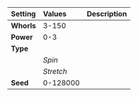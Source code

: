 | Setting | Values | Description |
| :--- | :--- | :--- |
| **Whorls** | 3-150 ||
| **Power** | 0-3 ||
| **Type** |||
| | *Spin* ||
| | *Stretch* ||
| **Seed** | 0-128000 ||
